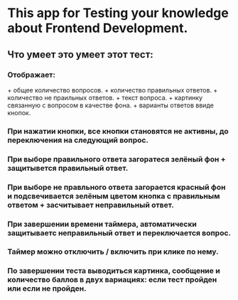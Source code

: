 <h1>This app for Testing your knowledge about Frontend Development.</h1>
<h2>Что умеет это умеет этот тест:</h2>
<h3>Отображает:</h3>
+ общее количество вопросов.
+ количество правильных ответов.
+ количество не праильных ответов.
+ текст вопроса.
+ картинку связанную с вопросом в качестве фона.
+ варианты ответов ввиде кнопок.
<h3>При нажатии кнопки, все кнопки становятся не активны, до переключения на следующий вопрос.</h3>
<h3>При выборе правильного ответа загоратеся зелёный фон + защитывется правильный ответ.</h3>
<h3>При выборе не правльного ответа загорается красный фон и подсвечивается зелёным цветом кнопка с правильным ответом + засчитывает неправильный ответ.</h3>
<h3>При завершении времени таймера, автоматически защитываетс неправильный ответ и переключается вопрос.</h3>
<h3>Таймер можно отключить / включить при клике по нему.</h3>
<h3>По завершении теста выводиться картинка, сообщение и количество баллов в двух вариациях: если тест пройден или если не пройден.</h3>
